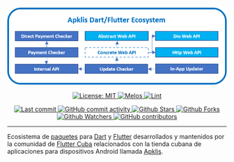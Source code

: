 <p align="center">
    <a href="https:/github.com/fluttercuba">
        <img src="resources/apklis.png"><br alt=""/>
    </a>
</p>

<p align="center">
    <a href="https://opensource.org/licenses/MIT" target="_blank">
        <img src="https://img.shields.io/badge/License-MIT-green.svg" alt="License: MIT"/>
    </a>
    <a href="https://github.com/invertase/melos" target="_blank">
        <img src="https://img.shields.io/badge/maintained%20with-melos-f700ff.svg?style=flat-square" alt="Melos"/>
    </a>
    <a href="https://pub.dev/packages/lint" target="_blank">
        <img src="https://img.shields.io/badge/style-lint-4BC0F5.svg" alt="Lint">
    </a>
</p>

<p align="center">
    <a href="https://github.com/fluttercuba/apklis-dart-flutter/commits" target="_blank">
        <img src="https://img.shields.io/github/last-commit/fluttercuba/apklis-dart-flutter.svg?style=flat" alt="Last commit"/>
    </a>
    <a href="https://github.com/fluttercuba/apklis-dart-flutter/commits" target="_blank">
        <img src="https://img.shields.io/github/commit-activity/m/fluttercuba/apklis-dart-flutter" alt="GitHub commit activity"/>
    </a>
    <a href="https://github.com/fluttercuba/apklis-dart-flutter/stargazers" target="_blank">
        <img src="https://img.shields.io/github/stars/fluttercuba/apklis-dart-flutter?style=flat&logo=github" alt="Github Stars"/>
    </a>
    <a href="https://github.com/fluttercuba/apklis-dart-flutter/network/members" target="_blank">
        <img src="https://img.shields.io/github/forks/fluttercuba/apklis-dart-flutter?style=flat&logo=github" alt="Github Forks"/>
    </a>
    <a href="https://github.com/fluttercuba/apklis-dart-flutter" target="_blank">
        <img src="https://img.shields.io/github/watchers/fluttercuba/apklis-dart-flutter?style=flat&logo=github" alt="Github Watchers"/>
    </a>
    <a href="https://github.com/fluttercuba/apklis-dart-flutter/graphs/contributors" target="_blank">
        <img src="https://img.shields.io/github/contributors/fluttercuba/apklis-dart-flutter" alt="GitHub contributors"/>
    </a>
</p>

---

Ecosistema de [paquetes](https://pub.dev) para [Dart](https://dart.dev) y [Flutter](https://flutter.dev) desarrollados y mantenidos por la comunidad de [Flutter Cuba](https://github.com/fluttercuba) relacionados con la tienda cubana de aplicaciones para dispositivos Android llamada [Apklis](https://apklis.cu).
